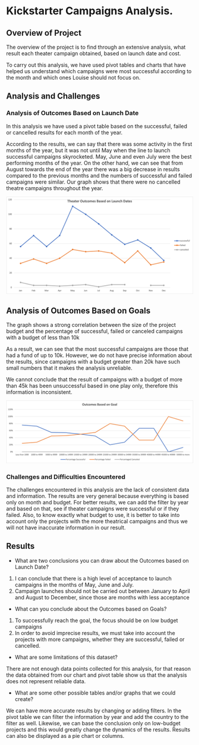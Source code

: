 # Kickstarter Campaigns Analysis.

## Overview of Project

The overview of the project is to find through an extensive analysis, what result each theater campaign obtained, based on launch date and cost.

To carry out this analysis, we have used pivot tables and charts that have helped us understand which campaigns were most successful according to the month and which ones Louise should not focus on.

## Analysis and Challenges

### Analysis of Outcomes Based on Launch Date

In this analysis we have used a pivot table based on the successful, failed or cancelled results for each month of the year.

According to the results, we can say that there was some activity in the first months of the year, but it was not until May when the line to launch successful campaigns skyrocketed. May, June and even July were the best performing months of the year.
On the other hand, we can see that from August towards the end of the year there was a big decrease in results compared to the previous months and the numbers of successful and failed campaigns were similar.
Our graph shows that there were no cancelled theatre campaigns throughout the year.

![](Resources/Theater_Outcomes_vs_Launch.png)

## Analysis of Outcomes Based on Goals

The graph shows a strong correlation between the size of the project budget and the percentage of successful, failed or canceled campaigns with a budget of less than 10k

As a result, we can see that the most successful campaigns are those that had a fund of up to 10k. However, we do not have precise information about the results, since campaigns with a budget greater than 20k have such small numbers that it makes the analysis unreliable.

We cannot conclude that the result of campaigns with a budget of more than 45k has been unsuccessful based in one play only, therefore this information is inconsistent.

![](Resources/Outcomes_vs_Goals.png)

### Challenges and Difficulties Encountered

The challenges encountered in this analysis are the lack of consistent data and information. The results are very general because everything is based only on month and budget.
For better results, we can add the filter by year and based on that, see if theater campaigns were successful or if they failed.
Also, to know exactly what budget to use, it is better to take into account only the projects with the more theatrical campaigns and thus we will not have inaccurate information in our result.

## Results

- What are two conclusions you can draw about the Outcomes based on Launch Date?

1.	I can conclude that there is a high level of acceptance to launch campaigns in the months of May, June and July.
2.	Campaign launches should not be carried out between January to April and August to December, since those are months with less acceptance

- What can you conclude about the Outcomes based on Goals?

1.	To successfully reach the goal, the focus should be on low budget campaigns
2.	In order to avoid imprecise results, we must take into account the projects with more campaigns, whether they are successful, failed or cancelled.

- What are some limitations of this dataset?

There are not enough data points collected for this analysis, for that reason the data obtained from our chart and pivot table show us that the analysis does not represent reliable data.

- What are some other possible tables and/or graphs that we could create?

We can have more accurate results by changing or adding filters. In the pivot table we can filter the information by year and add the country to the filter as well. Likewise, we can base the conclusion only on low-budget projects and this would greatly change the dynamics of the results. 
Results can also be displayed as a pie chart or columns.